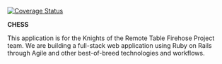 [![Coverage Status](https://coveralls.io/repos/KnightsOfTheRemoteTable/chess_app/badge.svg?branch=master&service=github)](https://coveralls.io/github/KnightsOfTheRemoteTable/chess_app?branch=master)

**CHESS**

This application is for the Knights of the Remote Table Firehose Project team.
We are building a full-stack web application using Ruby on Rails through Agile
and other best-of-breed technologies and workflows.
